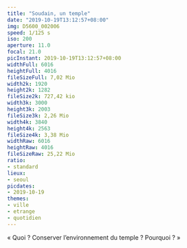 ```yaml
---
title: "Soudain, un temple"
date: "2019-10-19T13:12:57+08:00"
img: D5600_002006
speed: 1/125 s
iso: 200
aperture: 11.0
focal: 21.0
picInstant: 2019-10-19T13:12:57+08:00
widthFull: 6016
heightFull: 4016
fileSizeFull: 7,02 Mio
width2k: 1920
height2k: 1282
fileSize2k: 727,42 kio
width3k: 3000
height3k: 2003
fileSize3k: 2,26 Mio
width4k: 3840
height4k: 2563
fileSize4k: 3,38 Mio
widthRaw: 6016
heightRaw: 4016
fileSizeRaw: 25,22 Mio
ratio:
- standard
lieux:
- seoul
picdates:
- 2019-10-19
themes:
- ville
- etrange
- quotidien
---
```


« Quoi ? Conserver l’environnement du temple ? Pourquoi ? »